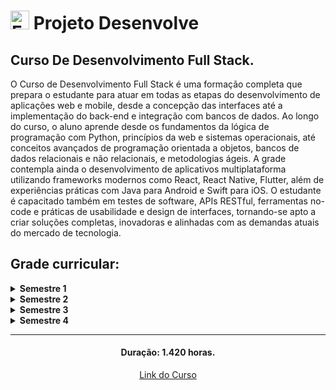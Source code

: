 # <img src="https://em-content.zobj.net/source/noto-emoji-animations/344/rocket_1f680.gif" alt="Foguete" width="30"/> Projeto Desenvolve

## Curso De Desenvolvimento Full Stack.
O Curso de Desenvolvimento Full Stack é uma formação completa que prepara o estudante para atuar em todas as etapas do desenvolvimento de aplicações web e mobile, desde a concepção das interfaces até a implementação do back-end e integração com bancos de dados. Ao longo do curso, o aluno aprende desde os fundamentos da lógica de programação com Python, princípios da web e sistemas operacionais, até conceitos avançados de programação orientada a objetos, bancos de dados relacionais e não relacionais, e metodologias ágeis. A grade contempla ainda o desenvolvimento de aplicativos multiplataforma utilizando frameworks modernos como React, React Native, Flutter, além de experiências práticas com Java para Android e Swift para iOS. O estudante é capacitado também em testes de software, APIs RESTful, ferramentas no-code e práticas de usabilidade e design de interfaces, tornando-se apto a criar soluções completas, inovadoras e alinhadas com as demandas atuais do mercado de tecnologia.

## Grade curricular:

<details>
<summary><strong>Semestre 1</strong></summary>

---

### Programação Básica com Python — 80h
**Objetivo:**  
Apresentar ao aluno os conceitos básicos de programação, possibilitando a viabilização de soluções computacionais para problemas do cotidiano.

**Ementa:**  
Princípios da Programação com Python. Conhecendo as ferramentas: Linha de comando, VSCode, Jupyter. Tipos Básicos e Variáveis. Estruturas Condicionais. Estruturas de Repetição. Subrotinas. Listas. Tuplas. Set. Dicionários. Strings.

---

### Introdução à Programação Web — 60h
**Objetivo:**  
Apresentar os conceitos básicos de programação web.

**Ementa:**  
Princípios e fundamentos da web. HTML, CSS. O servidor de aplicação. Protocolo HTTP. Bootstrap.

---

### Introdução à Linux — 40h
**Objetivo:**  
Apresentar os conceitos básicos do sistema operacional Linux e seus comandos básicos. Fornecer uma visão dos conceitos principais dos sistemas operacionais.

**Ementa:**  
Introdução ao Sistema Operacional e ao Linux; Conhecendo o Terminal; Comandos Básicos; Manipulando Arquivos; Manipulando Diretórios; Manipulando Processos; Editores de Texto; Introdução ao Shell Script.

---

### No Code — 40h
**Objetivo:**  
Apresentar ferramentas que permitam o desenvolvimento de soluções web e mobile sem programação.

**Ementa:**  
Diferença entre High Code, Low Code e No Code. Ferramentas: Bubble e Flutterflow. Criação de protótipo. Produção de mínimo produto viável.

---

### Preparatório: Introdução à Programação com Scratch — 20h
**Objetivo:**  
Introduzir o estudante aos conceitos básicos de programação utilizando programação em blocos.

**Ementa:**  
Introdução à ferramenta Scratch. Introdução ao pensamento computacional. Conceitos básicos de variáveis, estruturas condicionais e estruturas de repetição.

---

### Elementos de Interface — 20h
**Objetivo:**  
Apresentar uma introdução sobre interface, usabilidade e acessibilidade/perguntas sobre requisitos e necessidades.

**Ementa:**  
Grids; espaçamento; alinhamento; gestual/composição visual; arquitetura de informação/organização; navegação, rotulação e busca; componentes; fluxograma e fluxo de interações/Wireframe; cor; círculo cromático; tipografia; imagens/guia de estilo; protótipos.

</details>

<details>
<summary><strong>Semestre 2</strong></summary>

---

### Programação Intermediária com Python — 60h
**Objetivo:**  
Apresentar conceitos avançados de programação com utilização de bibliotecas e API.

**Ementa:**  
Bibliotecas e aplicações avançadas de Python, tais como Plotly, Flask, Numpy, SciPy, Scikit Learning. Orientação a Objetos com Python. Integração com API.

---

### Programação Orientada a Objetos — 80h
**Objetivo:**  
Apresentação e aplicação dos conceitos e fundamentos do paradigma de Programação Orientada a Objetos.

**Ementa:**  
Princípios da Programação Orientada a Objetos - Classes e Objetos. Encapsulamento e Abstração. Herança e Polimorfismo. Interfaces e Classes Abstratas. Exceções. Coleções. Pacotes.

---

### Banco de Dados Relacional — 60h
**Objetivo:**  
Aprender os fundamentos de Banco de Dados e Sistemas de Gerenciamento de Banco de Dados. Aprender a linguagem SQL para diferentes tipos de ações (DDL, DCL, DQL, DML).

**Ementa:**  
Banco de dados: Conceitos e Tipos. Técnicas e Ferramentas de Projeto e Modelagem. Modelos Conceitual, lógico e Físico. Linguagem SQL. SGBDs relacionais (Mysql e/ou semelhantes). Normalização de dados. Métodos alternativos de Armazenamento de Dados.

---

### Programação com Javascript — 60h
**Objetivo:**  
Apresentar os conceitos de programação utilizando a linguagem Javascript para Front-End.

**Ementa:**  
Preparação do ambiente de programação. Tipos de dados e variáveis/Variáveis e tipos primitivos. 'let', 'const' e variáveis globais. 'String'. Operadores lógicos aplicados a variáveis. Condições. Laços de repetição. Vetores e matrizes. Conceito e criação de funções. Objetos em JavaScript. JSON. Manipulando objetos em JavaScript. JQuery.

</details>

<details>
<summary><strong>Semestre 3</strong></summary>

---

### Fundamentos da Interface — 60h
**Objetivo:**  
Apresentar a elaboração de um projeto de usabilidade em sistemas de informação, observando os princípios, normas e teorias que auxiliam na composição de interfaces bem construídas.

**Ementa:**  
Conceitos básicos de interface e usabilidade. Planejamento de interfaces. Desenvolvimento de uma interface interativa. Avaliação e testes de usabilidade em interfaces.

---

### Métodos Ágeis para criação de protótipos — 60h
**Objetivo:**  
Visão geral dos principais conceitos relacionados ao desenvolvimento ágil de sistemas, incluindo métodos, técnicas e ferramentas.

**Ementa:**  
Métodos Tradicionais e Métodos Ágeis de Desenvolvimento de Software. Manifesto Ágil. Técnicas Ágeis: Estórias dos Usuários; Casos de Uso; Test Driven Development (TDD); Integração Contínua; Kanban. Modelagem Ágil. Métodos Ágeis: Scrum, XP, FDD, Crystal, Lean, DSDM, Agile Unified Process (AUP), Framework de Práticas Ágeis. Métodos Ágeis e Usabilidade. Métodos Ágeis e Linhas de Produto. Métodos Ágeis e Modelos de Maturidade.

---

### React TS — 70h
**Objetivo:**  
Apresentar o React com TypeScript.

**Ementa:**  
Introdução ao React. Construção de componentes. Rotas. Manutenção de estado. Consumo de API.

---

### Programação Web Intermediária - Frameworks — 70h
**Objetivo:**  
Mostrar o back-end da Programação Web com TypeScript.

**Ementa:**  
NodeJS + ExpressJS. Requisições GET e POST. Formulários. Gerenciamento de sessão. Cookies. Views, Controllers e Models. Integração com Banco de Dados ou Arquivos.

---

### Programação Multiplataforma com React Native — 70h
**Objetivo:**  
React Native para dispositivos móveis.

**Ementa:**  
Framework React Native para criação de aplicativos. Conexão com banco de dados. Consumo de API. Exemplos e Projetos.

---

### Programação Multiplataforma com Flutter — 70h
**Objetivo:**  
Flutter para dispositivos móveis.

**Ementa:**  
Framework Flutter para criação de aplicativos. Conexão com banco de dados. Consumo de API. Exemplos e Projetos.

</details>

<details>
<summary><strong>Semestre 4</strong></summary>

---

### Banco de Dados Não Relacional — 60h
**Objetivo:**  
Apresentar a teoria e prática de bancos de dados não relacionais.

**Ementa:**  
NoSQL, Firebase, MongoDB. Armazenamento em Arquivo estruturado (XML, JSON, etc).

---

### Padrões de Projeto de Teste Básico de Software — 40h
**Objetivo:**  
Apresentar a teoria de testes de software.

**Ementa:**  
Testes de Unidade, Teste de Integração, Teste End-to-End, Mocks, Cobertura de Testes.

---

### Framework FullStack para Web — 60h
**Objetivo:**  
Apresentar o NextJS ou Python Django.

**Ementa:**  
Models, ORM, Views, templates e formulários. Autenticação e Gerenciamento de usuários. Plugins. Implementação.

---

### Desenvolvimento de API — 60h
**Objetivo:**  
Introdução ao desenvolvimento de APIs RESTful.

**Ementa:**  
APIs REST. GET, POST, PUT, DELETE. Autenticação JWT/OAuth.

---

### Testes de Software para Web — 40h
**Objetivo:**  
Experimentar as principais ferramentas de teste no desenvolvimento web.

**Ementa:**  
Jest (testes unitários, mocks), Cobertura. Cypress (testes end-to-end).

---

### Java para Android — 80h
**Objetivo:**  
Introdução ao desenvolvimento de apps Android.

**Ementa:**  
Ecossistema Android, Activities, GUI, Navegação entre telas, comunicação interna e externa, captura de serviços.

---

### Persistência para Dispositivos Móveis — 40h
**Objetivo:**  
Apresentar como usar persistência em dispositivos móveis.

**Ementa:**  
SQLite, Armazenamento interno, Integração com API.

---

### Testes de Software para Aplicativos — 40h
**Objetivo:**  
Experimentar as principais ferramentas de teste no desenvolvimento de aplicativos.

**Ementa:**  
Ferramentas de teste.

---

### Swift para iOS — 80h
**Objetivo:**  
Apresentar a linguagem e a programação para dispositivos iOS.

**Ementa:**  
Ambiente Apple. Programação para iOS. Linguagem Swift. Swift para iPhone e iPad. Consumo de API.

</details>

---

<div align = "center">
  
  #### Duração: 1.420 horas.
  <a href="https://projetodesenvolve.com.br" target="_blank">Link do Curso</a>
</div>
